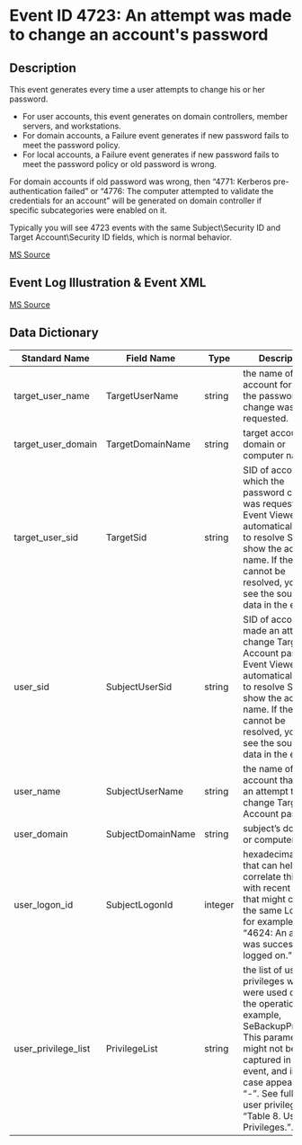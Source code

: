 # Event ID 4723: An attempt was made to change an account's password

## Description

This event generates every time a user attempts to change his or her password.

* For user accounts, this event generates on domain controllers, member servers, and workstations.
* For domain accounts, a Failure event generates if new password fails to meet the password policy.
* For local accounts, a Failure event generates if new password fails to meet the password policy or old password is wrong.

For domain accounts if old password was wrong, then “4771: Kerberos pre-authentication failed” or “4776: The computer attempted to validate the credentials for an account” will be generated on domain controller if specific subcategories were enabled on it.

Typically you will see 4723 events with the same Subject\Security ID and Target Account\Security ID fields, which is normal behavior.

[MS Source](https://github.com/MicrosoftDocs/windows-itpro-docs/blob/master/windows/security/threat-protection/auditing/event-4723.md)

## Event Log Illustration & Event XML

[MS Source](https://github.com/MicrosoftDocs/windows-itpro-docs/blob/master/windows/security/threat-protection/auditing/event-4723.md)

## Data Dictionary

|	Standard Name	|	Field Name	|	Type	|	Description	|	Sample Value	|
|	----------------	|	----------------	|	----------------	|	----------------	|	----------------	|
|	target_user_name	|	TargetUserName	|	string	|	the name of the account for which the password change was requested.	|	dadmin	|
|	target_user_domain	|	TargetDomainName	|	string	|	target account’s domain or computer name.	|	CONTOSO	|
|	target_user_sid	|	TargetSid	|	string	|	SID of account for which the password change was requested. Event Viewer automatically tries to resolve SIDs and show the account name. If the SID cannot be resolved, you will see the source data in the event.	|	S-1-5-21-3457937927-2839227994-823803824-1104	|
|	user_sid	|	SubjectUserSid	|	string	|	SID of account that made an attempt to change Target’s Account password. Event Viewer automatically tries to resolve SIDs and show the account name. If the SID cannot be resolved, you will see the source data in the event.	|	S-1-5-21-3457937927-2839227994-823803824-1104	|
|	user_name	|	SubjectUserName	|	string	|	the name of the account that made an attempt to change Target’s Account password.	|	dadmin	|
|	user_domain	|	SubjectDomainName	|	string	|	subject’s domain or computer name.	|	CONTOSO	|
|	user_logon_id	|	SubjectLogonId	|	integer	|	hexadecimal value that can help you correlate this event with recent events that might contain the same Logon ID, for example, “4624: An account was successfully logged on.”	|	0x1a9b76	|
|	user_privilege_list	|	PrivilegeList	|	string	|	the list of user privileges which were used during the operation, for example, SeBackupPrivilege. This parameter might not be captured in the event, and in that case appears as “-”. See full list of user privileges in “Table 8. User Privileges.”.	|	-	|